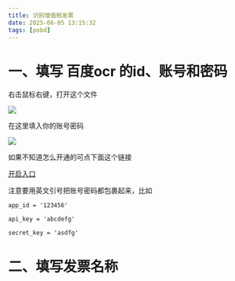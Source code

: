 ```yaml
---
title: 识别增值税发票
date: 2025-06-05 13:15:32
tags: [pobd]
---
```


#  一、填写 百度ocr 的id、账号和密码

右击鼠标右键，打开这个文件

![](https://raw.gitcode.com/yaaakaaang/pic/raw/main/1749105627298.jpg)

在这里填入你的账号密码

![](https://raw.gitcode.com/yaaakaaang/pic/raw/main/1749105916162.jpg)

如果不知道怎么开通的可点下面这个链接

[开启入口](https://blog.csdn.net/2301_81016982/article/details/147276083?spm=1001.2014.3001.5502)

注意要用英文引号把账号密码都包裹起来，比如

`app_id = '123456' `

`api_key = 'abcdefg'`

`secret_key = 'asdfg'`

#  二、填写发票名称

